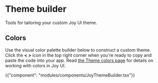 # Theme builder

<p class="description">Tools for tailoring your custom Joy UI theme.</p>

## Colors

Use the visual color palette builder below to construct a custom theme.
Click the **< >** icon in the top right corner when you're ready to copy and paste the code into your app.
Read [the Theme colors page](/joy-ui/customization/theme-colors/) for details on working with colors in Joy UI.

{{"component": "modules/components/JoyThemeBuilder.tsx"}}

